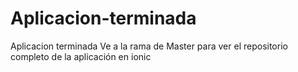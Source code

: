 # Aplicacion-terminada
Aplicacion terminada
Ve a la rama de Master para ver el repositorio completo de la aplicación en ionic
